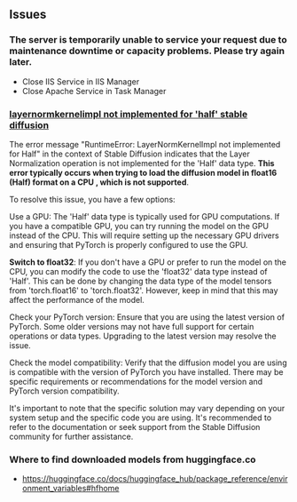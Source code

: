 ## Issues

### The server is temporarily unable to service your request due to maintenance downtime or capacity problems. Please try again later.

- Close IIS Service in IIS Manager
- Close Apache Service in Task Manager

### [layernormkernelimpl not implemented for 'half' stable diffusion](https://you.com/search?q=layernormkernelimpl+not+implemented+for+%27half%27+stable+diffusion&tbm=youchat&cfr=chatb&cid=c2_314078a2-2905-4e3c-8556-c42927e00cb4)

The error message "RuntimeError: LayerNormKernelImpl not implemented for Half" in the context of Stable Diffusion indicates that the Layer Normalization operation is not implemented for the 'Half' data type. **This error typically occurs when trying to load the diffusion model in float16 (Half) format on a CPU , which is not supported**.

To resolve this issue, you have a few options:

Use a GPU: The 'Half' data type is typically used for GPU computations. If you have a compatible GPU, you can try running the model on the GPU instead of the CPU. This will require setting up the necessary GPU drivers and ensuring that PyTorch is properly configured to use the GPU.

**Switch to float32**: If you don't have a GPU or prefer to run the model on the CPU, you can modify the code to use the 'float32' data type instead of 'Half'. This can be done by changing the data type of the model tensors from 'torch.float16' to 'torch.float32'. However, keep in mind that this may affect the performance of the model.

Check your PyTorch version: Ensure that you are using the latest version of PyTorch. Some older versions may not have full support for certain operations or data types. Upgrading to the latest version may resolve the issue.

Check the model compatibility: Verify that the diffusion model you are using is compatible with the version of PyTorch you have installed. There may be specific requirements or recommendations for the model version and PyTorch version compatibility.

It's important to note that the specific solution may vary depending on your system setup and the specific code you are using. It's recommended to refer to the documentation or seek support from the Stable Diffusion community for further assistance.

### Where to find downloaded models from huggingface.co

- https://huggingface.co/docs/huggingface_hub/package_reference/environment_variables#hfhome
